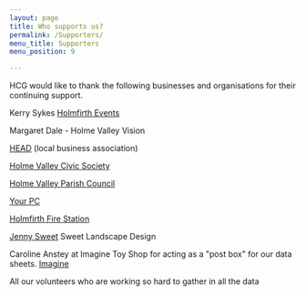```yaml
---
layout: page
title: Who supports us?
permalink: /Supporters/
menu_title: Supporters
menu_position: 9

---
```

HCG would like to thank the following businesses and organisations for their continuing support.

Kerry Sykes
[Holmfirth Events](http://www.holmfirthevents.co.uk)

Margaret Dale - 
Holme Valley Vision

[HEAD](http://holmfirthhead.co.uk/)  (local business association)

[Holme Valley Civic Society](http://www.holmfirthevents.co.uk/organizer/holme-valley-civic-society)

[Holme Valley Parish Council](http://www.holmevalleyparishcouncil.gov.uk)

[Your PC](http://holmfirthpcrepairs.co.uk/)

[Holmfirth Fire Station](http://www.westyorksfire.gov.uk/stations/holmfirth/)

[Jenny Sweet](https://www.sweetlandscapedesign.co.uk) Sweet Landscape Design

Caroline Anstey at Imagine Toy Shop for acting as a "post box" for our data sheets. [Imagine](http://www.toyshopuk.co.uk)

All our volunteers who are working so hard to gather in all the data
